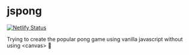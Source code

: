 # jspong

[![Netlify Status](https://api.netlify.com/api/v1/badges/7d12fbc6-8811-4649-8a7d-e7fee28d62cd/deploy-status)](https://app.netlify.com/sites/santeenee-pong/deploys)

Trying to create the popular pong game using vanilla javascript without using \<canvas\> 🤨
